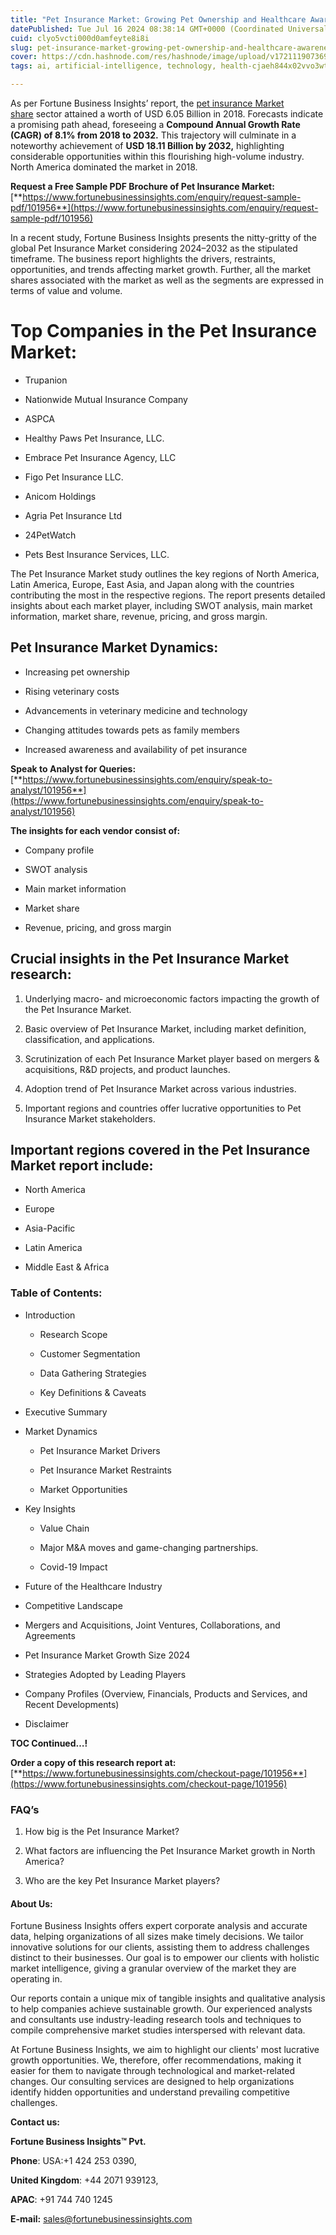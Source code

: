 ```yaml
---
title: "Pet Insurance Market: Growing Pet Ownership and Healthcare Awareness"
datePublished: Tue Jul 16 2024 08:38:14 GMT+0000 (Coordinated Universal Time)
cuid: clyo5vcti000d0amfeyte8i8i
slug: pet-insurance-market-growing-pet-ownership-and-healthcare-awareness
cover: https://cdn.hashnode.com/res/hashnode/image/upload/v1721119073695/7f507c07-d937-4f9d-a351-037050c5dc3d.png
tags: ai, artificial-intelligence, technology, health-cjaeh844x02vvo3wtj5r2s75q, healthcare

---
```


As per Fortune Business Insights’ report, the [pet insurance Market share](https://www.fortunebusinessinsights.com/industry-reports/pet-insurance-market-101956) sector attained a worth of USD 6.05 Billion in 2018. Forecasts indicate a promising path ahead, foreseeing a **Compound Annual Growth Rate (CAGR) of 8.1% from 2018 to 2032.** This trajectory will culminate in a noteworthy achievement of **USD 18.11 Billion by 2032,** highlighting considerable opportunities within this flourishing high-volume industry. North America dominated the market in 2018.

**Request a Free Sample PDF Brochure of Pet Insurance Market:** [**https://www.fortunebusinessinsights.com/enquiry/request-sample-pdf/101956**](https://www.fortunebusinessinsights.com/enquiry/request-sample-pdf/101956)

In a recent study, Fortune Business Insights presents the nitty-gritty of the global Pet Insurance Market considering 2024–2032 as the stipulated timeframe. The business report highlights the drivers, restraints, opportunities, and trends affecting market growth. Further, all the market shares associated with the market as well as the segments are expressed in terms of value and volume.

# **Top Companies in the Pet Insurance Market:**

* Trupanion
    
* Nationwide Mutual Insurance Company
    
* ASPCA
    
* Healthy Paws Pet Insurance, LLC.
    
* Embrace Pet Insurance Agency, LLC
    
* Figo Pet Insurance LLC.
    
* Anicom Holdings
    
* Agria Pet Insurance Ltd
    
* 24PetWatch
    
* Pets Best Insurance Services, LLC.
    

The Pet Insurance Market study outlines the key regions of North America, Latin America, Europe, East Asia, and Japan along with the countries contributing the most in the respective regions. The report presents detailed insights about each market player, including SWOT analysis, main market information, market share, revenue, pricing, and gross margin.

## Pet Insurance Market **Dynamics**:

* Increasing pet ownership
    
* Rising veterinary costs
    
* Advancements in veterinary medicine and technology
    
* Changing attitudes towards pets as family members
    
* Increased awareness and availability of pet insurance
    

**Speak to Analyst for Queries:** [**https://www.fortunebusinessinsights.com/enquiry/speak-to-analyst/101956**](https://www.fortunebusinessinsights.com/enquiry/speak-to-analyst/101956)

**The insights for each vendor consist of:**

* Company profile
    
* SWOT analysis
    
* Main market information
    
* Market share
    
* Revenue, pricing, and gross margin
    

## **Crucial insights in the Pet Insurance Market research:**

1. Underlying macro- and microeconomic factors impacting the growth of the Pet Insurance Market.
    
2. Basic overview of Pet Insurance Market, including market definition, classification, and applications.
    
3. Scrutinization of each Pet Insurance Market player based on mergers & acquisitions, R&D projects, and product launches.
    
4. Adoption trend of Pet Insurance Market across various industries.
    
5. Important regions and countries offer lucrative opportunities to Pet Insurance Market stakeholders.
    

## **Important regions covered in the Pet Insurance Market report include:**

* North America
    
* Europe
    
* Asia-Pacific
    
* Latin America
    
* Middle East & Africa
    

### **Table of Contents:**

* Introduction
    
    * Research Scope
        
    * Customer Segmentation
        
    * Data Gathering Strategies
        
    * Key Definitions & Caveats
        
* Executive Summary
    
* Market Dynamics
    
    * Pet Insurance Market Drivers
        
    * Pet Insurance Market Restraints
        
    * Market Opportunities
        
* Key Insights
    
    * Value Chain
        
    * Major M&A moves and game-changing partnerships.
        
    * Covid-19 Impact
        
* Future of the Healthcare Industry
    
* Competitive Landscape
    
* Mergers and Acquisitions, Joint Ventures, Collaborations, and Agreements
    
* Pet Insurance Market Growth Size 2024
    
* Strategies Adopted by Leading Players
    
* Company Profiles (Overview, Financials, Products and Services, and Recent Developments)
    
* Disclaimer
    

**TOC Continued…!**

**Order a copy of this research report at:** [**https://www.fortunebusinessinsights.com/checkout-page/101956**](https://www.fortunebusinessinsights.com/checkout-page/101956)

### **FAQ’s**

1. How big is the Pet Insurance Market?
    
2. What factors are influencing the Pet Insurance Market growth in North America?
    
3. Who are the key Pet Insurance Market players?
    

#### **About Us:**

Fortune Business Insights offers expert corporate analysis and accurate data, helping organizations of all sizes make timely decisions. We tailor innovative solutions for our clients, assisting them to address challenges distinct to their businesses. Our goal is to empower our clients with holistic market intelligence, giving a granular overview of the market they are operating in.

Our reports contain a unique mix of tangible insights and qualitative analysis to help companies achieve sustainable growth. Our experienced analysts and consultants use industry-leading research tools and techniques to compile comprehensive market studies interspersed with relevant data.

At Fortune Business Insights, we aim to highlight our clients' most lucrative growth opportunities. We, therefore, offer recommendations, making it easier for them to navigate through technological and market-related changes. Our consulting services are designed to help organizations identify hidden opportunities and understand prevailing competitive challenges.

**Contact us:**

**Fortune Business Insights™ Pvt.**

**Phone**: USA:+1 424 253 0390,

**United Kingdom**: +44 2071 939123,

**APAC**: +91 744 740 1245

**E-mail:** [sales@fortunebusinessinsights.com](mailto:sales@fortunebusinessinsights.com)